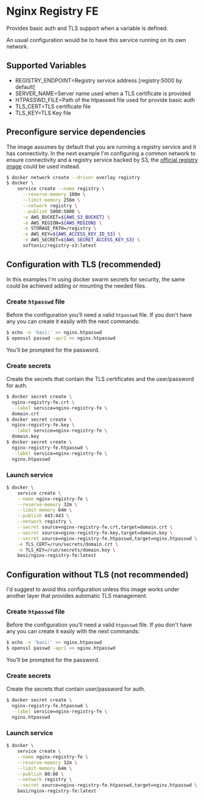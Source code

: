 # Nginx Registry FE

Provides basic auth and TLS support when a variable is defined.

An usual configuration would be to have this service running on its own network.

## Supported Variables

- REGISTRY_ENDPOINT=Registry service address [registry:5000 by default]
- SERVER_NAME=Server name used when a TLS certificate is provided
- HTPASSWD_FILE=Path of the htpasswd file used for provide basic auth
- TLS_CERT=TLS certificate file
- TLS_KEY=TLS Key file

## Preconfigure service dependencies

The image assumes by default that you are running a registry service and it has connectivity.
In the next example I'm configuring a common network to ensure connectivity and a registry service backed by S3, the [official registry image](https://hub.docker.com/_/registry/) could be used instead.

```bash
$ docker network create --driver overlay registry
$ docker \
    service create --name registry \
      --reserve-memory 100m \
      --limit-memory 256m \
      --network registry \
      --publish 5000:5000 \
      -e AWS_BUCKET=${AWS_S3_BUCKET} \
      -e AWS_REGION=${AWS_REGION} \
      -e STORAGE_PATH=/registry \
      -e AWS_KEY=${AWS_ACCESS_KEY_ID_S3} \
      -e AWS_SECRET=${AWS_SECRET_ACCESS_KEY_S3} \
      softonic/registry-s3:latest
```

## Configuration with TLS (recommended)

In this examples I'm using docker swarm secrets for security, the same could be achieved adding or mounting the needed files.

### Create `htpasswd` file

Before the configuration you'll need a valid `htpasswd` file. If you don't have any you can create it easily with the next commands:

```bash
$ echo -n 'basi:' >> nginx.htpasswd
$ openssl passwd -apr1 >> nginx.htpasswd
```

You'll be prompted for the password.

### Create secrets

Create the secrets that contain the TLS certificates and the user/password for auth.

```bash
$ docker secret create \
  nginx-registry-fe.crt \
  --label service=nginx-registry-fe \
  domain.crt
$ docker secret create \
  nginx-registry-fe.key \
  --label service=nginx-registry-fe \
  domain.key
$ docker secret create \
  nginx-registry-fe.htpasswd \
  --label service=nginx-registry-fe \
  nginx.htpasswd
```

### Launch service

```bash
$ docker \
    service create \
    --name nginx-registry-fe \
    --reserve-memory 32m \
    --limit-memory 64m \
    --publish 443:443 \
    --network registry \
    --secret source=nginx-registry-fe.crt,target=domain.crt \
    --secret source=nginx-registry-fe.key,target=domain.key \
    --secret source=nginx-registry-fe.htpasswd,target=nginx.htpasswd \
    -e TLS_CERT=/run/secrets/domain.crt \
    -e TLS_KEY=/run/secrets/domain.key \
    basi/nginx-registry-fe:latest
```

## Configuration without TLS (not recommended)

I'd suggest to avoid this configuration unless this image works under another layer that provides automatic TLS management.

### Create `htpasswd` file

Before the configuration you'll need a valid `htpasswd` file. If you don't have any you can create it easily with the next commands:

```bash
$ echo -n 'basi:' >> nginx.htpasswd
$ openssl passwd -apr1 >> nginx.htpasswd
```

You'll be prompted for the password.

### Create secrets

Create the secrets that contain user/password for auth.

```bash
$ docker secret create \
  nginx-registry-fe.htpasswd \
  --label service=nginx-registry-fe \
  nginx.htpasswd
```

### Launch service

```bash
$ docker \
    service create \
    --name nginx-registry-fe \
    --reserve-memory 32m \
    --limit-memory 64m \
    --publish 80:80 \
    --network registry \
    --secret source=nginx-registry-fe.htpasswd,target=nginx.htpasswd \
    basi/nginx-registry-fe:latest
```
